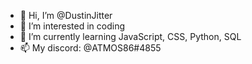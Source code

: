 - 👋 Hi, I’m @DustinJitter
- 👀 I’m interested in coding
- 🌱 I’m currently learning JavaScript, CSS, Python, SQL
- 📫 My discord: @ATMOS86#4855
<!---
DustinJitter/DustinJitter is a ✨ special ✨ repository because its `README.md` (this file) appears on your GitHub profile.
You can click the Preview link to take a look at your changes.
--->
